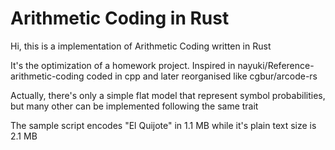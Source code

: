 # Arithmetic Coding in Rust

Hi, this is a implementation of Arithmetic Coding written in Rust

It's the optimization of a homework project. Inspired in nayuki/Reference-arithmetic-coding coded in cpp and later reorganised like cgbur/arcode-rs

Actually, there's only a simple flat model that represent symbol probabilities, but many other can be implemented following the same trait

The sample script encodes "El Quijote" in 1.1 MB while it's plain text size is 2.1 MB